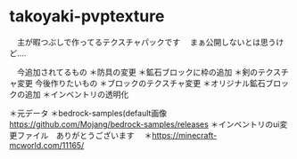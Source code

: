 # takoyaki-pvptexture
　主が暇つぶしで作ってるテクスチャパックです
 　まぁ公開しないとは思うけど....
  
 　今追加されてるもの
  ＊防具の変更
  ＊鉱石ブロックに枠の追加
  ＊剣のテクスチャ変更
  今後作りたいもの
  ＊ブロックのテクスチャ変更
  ＊オリジナル鉱石ブロックの追加
  ＊インベントリの透明化
  
  ＊元データ
  ＊bedrock-samples(default画像
   https://github.com/Mojang/bedrock-samples/releases
  ＊インベントリのui変更ファイル　ありがとうございます
　＊https://minecraft-mcworld.com/11165/

